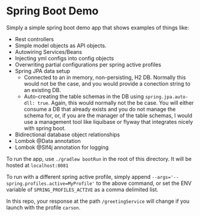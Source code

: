 # Spring Boot Demo

Simply a simple spring boot demo app that shows examples of things like:

- Rest controllers
- Simple model objects as API objects.
- Autowiring Services/Beans
- Injecting yml configs into config objects
- Overwriting partial configurations per spring active profiles
- Spring JPA data setup
  - Connected to an in memory, non-persisting, H2 DB. Normally this would not be the case, and you would provide a conection string to an existing DB.
  - Auto-creating the table schemas in the DB using `spring.jpa.auto-dll: true`. Again, this would normally not the be case. You will either consume a DB that already exists and you do not manage the schema for, or, if you are the manager of the table schemas, I would use a management tool like liquibase or flyway that integrates nicely with spring boot.
- Bidirectional database object relationships
- Lombok @Data annotation
- Lombok @Slf4j annotation for logging

To run the app, use `./gradlew bootRun` in the root of this directory. It will be hosted at `localhost:8081`

To run with a different spring active profile, simply append `--args='--spring.profiles.active=MyProfile'` to the above command, or set the ENV variable of `SPRING_PROFILES_ACTIVE` as a comma delimited list.

In this repo, your response at the path `/greetingService` will change if you launch with the profile `carson`.
